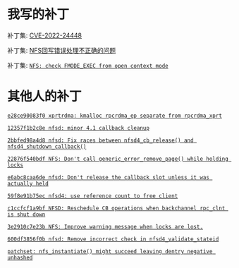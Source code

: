# 我写的补丁

补丁集: [CVE-2022-24448](https://chenxiaosong.com/courses/nfs/patches/CVE-2022-24448.html)

补丁集: [NFS回写错误处理不正确的问题](https://chenxiaosong.com/src/nfs/nfs-handle-writeback-errors-incorrectly.html)

补丁集: [`NFS: check FMODE_EXEC from open context mode`](https://lore.kernel.org/all/20220923054015.2890271-1-chenxiaosong2@huawei.com/)

# 其他人的补丁

[`e28ce90083f0 xprtrdma: kmalloc rpcrdma_ep separate from rpcrdma_xprt`](https://chenxiaosong.com/courses/nfs/patches/xprtrdma-kmalloc-rpcrdma_ep-separate-from-rpcrdma_xp.html)

[`12357f1b2c8e nfsd: minor 4.1 callback cleanup`](https://chenxiaosong.com/courses/nfs/patches/nfsd-minor-4.1-callback-cleanup.html)

[`2bbfed98a4d8 nfsd: Fix races between nfsd4_cb_release() and nfsd4_shutdown_callback()`](https://chenxiaosong.com/courses/nfs/patches/nfsd-Fix-races-between-nfsd4_cb_release-and-nfsd4_sh.html)

[`22876f540bdf NFS: Don't call generic_error_remove_page() while holding locks`](https://chenxiaosong.com/courses/nfs/patches/NFS-Don-t-call-generic_error_remove_page-while-holdi.html)

[`e6abc8caa6de nfsd: Don't release the callback slot unless it was actually held`](https://chenxiaosong.com/courses/nfs/patches/nfsd-Don-t-release-the-callback-slot-unless-it-was-a.html)

[`59f8e91b75ec nfsd4: use reference count to free client`](https://chenxiaosong.com/courses/nfs/patches/nfsd4-use-reference-count-to-free-client.html)

[`c1ccfcf1a9bf NFSD: Reschedule CB operations when backchannel rpc_clnt is shut down`](https://chenxiaosong.com/courses/nfs/patches/NFSD-Reschedule-CB-operations-when-backchannel-rpc_c.html)

[`3e2910c7e23b NFS: Improve warning message when locks are lost.`](https://chenxiaosong.com/courses/nfs/patches/NFS-Improve-warning-message-when-locks-are-lost.html)

[`600df3856f0b nfsd: Remove incorrect check in nfsd4_validate_stateid`](https://chenxiaosong.com/courses/nfs/patches/nfsd-Remove-incorrect-check-in-nfsd4_validate_statei.html)

[`patchset: nfs_instantiate() might succeed leaving dentry negative unhashed`](https://chenxiaosong.com/courses/nfs/patches/patchset-nfs_instantiate-might-succeed-leaving-dentry-negative-unhashed.html)